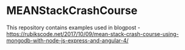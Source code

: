 # MEANStackCrashCourse

This repository contains examples used in blogpost - 
https://rubikscode.net/2017/10/09/mean-stack-crash-course-using-mongodb-with-node-js-express-and-angular-4/